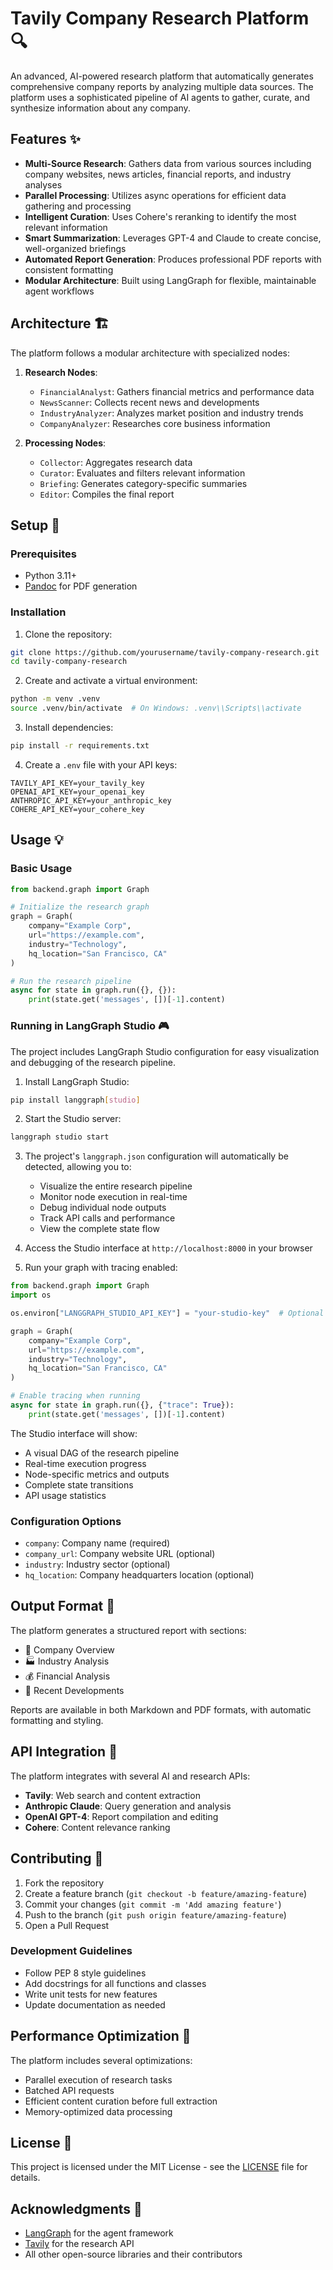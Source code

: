 # Tavily Company Research Platform 🔍

An advanced, AI-powered research platform that automatically generates comprehensive company reports by analyzing multiple data sources. The platform uses a sophisticated pipeline of AI agents to gather, curate, and synthesize information about any company.

## Features ✨

- **Multi-Source Research**: Gathers data from various sources including company websites, news articles, financial reports, and industry analyses
- **Parallel Processing**: Utilizes async operations for efficient data gathering and processing
- **Intelligent Curation**: Uses Cohere's reranking to identify the most relevant information
- **Smart Summarization**: Leverages GPT-4 and Claude to create concise, well-organized briefings
- **Automated Report Generation**: Produces professional PDF reports with consistent formatting
- **Modular Architecture**: Built using LangGraph for flexible, maintainable agent workflows

## Architecture 🏗️

The platform follows a modular architecture with specialized nodes:

1. **Research Nodes**:

   - `FinancialAnalyst`: Gathers financial metrics and performance data
   - `NewsScanner`: Collects recent news and developments
   - `IndustryAnalyzer`: Analyzes market position and industry trends
   - `CompanyAnalyzer`: Researches core business information

2. **Processing Nodes**:
   - `Collector`: Aggregates research data
   - `Curator`: Evaluates and filters relevant information
   - `Briefing`: Generates category-specific summaries
   - `Editor`: Compiles the final report

## Setup 🚀

### Prerequisites

- Python 3.11+
- [Pandoc](https://pandoc.org/installing.html) for PDF generation

### Installation

1. Clone the repository:

```bash
git clone https://github.com/yourusername/tavily-company-research.git
cd tavily-company-research
```

2. Create and activate a virtual environment:

```bash
python -m venv .venv
source .venv/bin/activate  # On Windows: .venv\\Scripts\\activate
```

3. Install dependencies:

```bash
pip install -r requirements.txt
```

4. Create a `.env` file with your API keys:

```env
TAVILY_API_KEY=your_tavily_key
OPENAI_API_KEY=your_openai_key
ANTHROPIC_API_KEY=your_anthropic_key
COHERE_API_KEY=your_cohere_key
```

## Usage 💡

### Basic Usage

```python
from backend.graph import Graph

# Initialize the research graph
graph = Graph(
    company="Example Corp",
    url="https://example.com",
    industry="Technology",
    hq_location="San Francisco, CA"
)

# Run the research pipeline
async for state in graph.run({}, {}):
    print(state.get('messages', [])[-1].content)
```

### Running in LangGraph Studio 🎮

The project includes LangGraph Studio configuration for easy visualization and debugging of the research pipeline.

1. Install LangGraph Studio:

```bash
pip install langgraph[studio]
```

2. Start the Studio server:

```bash
langgraph studio start
```

3. The project's `langgraph.json` configuration will automatically be detected, allowing you to:

   - Visualize the entire research pipeline
   - Monitor node execution in real-time
   - Debug individual node outputs
   - Track API calls and performance
   - View the complete state flow

4. Access the Studio interface at `http://localhost:8000` in your browser

5. Run your graph with tracing enabled:

```python
from backend.graph import Graph
import os

os.environ["LANGGRAPH_STUDIO_API_KEY"] = "your-studio-key"  # Optional for private instances

graph = Graph(
    company="Example Corp",
    url="https://example.com",
    industry="Technology",
    hq_location="San Francisco, CA"
)

# Enable tracing when running
async for state in graph.run({}, {"trace": True}):
    print(state.get('messages', [])[-1].content)
```

The Studio interface will show:

- A visual DAG of the research pipeline
- Real-time execution progress
- Node-specific metrics and outputs
- Complete state transitions
- API usage statistics

### Configuration Options

- `company`: Company name (required)
- `company_url`: Company website URL (optional)
- `industry`: Industry sector (optional)
- `hq_location`: Company headquarters location (optional)

## Output Format 📄

The platform generates a structured report with sections:

- 🏢 Company Overview
- 🏭 Industry Analysis
- 💰 Financial Analysis
- 📰 Recent Developments

Reports are available in both Markdown and PDF formats, with automatic formatting and styling.

## API Integration 🔌

The platform integrates with several AI and research APIs:

- **Tavily**: Web search and content extraction
- **Anthropic Claude**: Query generation and analysis
- **OpenAI GPT-4**: Report compilation and editing
- **Cohere**: Content relevance ranking

## Contributing 🤝

1. Fork the repository
2. Create a feature branch (`git checkout -b feature/amazing-feature`)
3. Commit your changes (`git commit -m 'Add amazing feature'`)
4. Push to the branch (`git push origin feature/amazing-feature`)
5. Open a Pull Request

### Development Guidelines

- Follow PEP 8 style guidelines
- Add docstrings for all functions and classes
- Write unit tests for new features
- Update documentation as needed

## Performance Optimization 🚄

The platform includes several optimizations:

- Parallel execution of research tasks
- Batched API requests
- Efficient content curation before full extraction
- Memory-optimized data processing

## License 📝

This project is licensed under the MIT License - see the [LICENSE](LICENSE) file for details.

## Acknowledgments 🙏

- [LangGraph](https://github.com/langchain-ai/langgraph) for the agent framework
- [Tavily](https://tavily.com/) for the research API
- All other open-source libraries and their contributors
